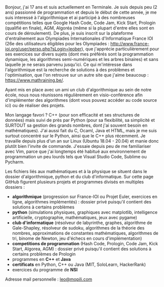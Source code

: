 Bonjour, j'ai 17 ans et suis actuellement en Terminale. Je suis depuis peu (2 ans) passionné de programmation et depuis
le début de cette année, je me suis interessé à l'algorithmique et ai participé à des nombreuses compétitions
telles que Google Hash Code, Code Jam, Kick Start, Prologin (qualifié en finale), AGM, Algoréa (même si la plupart d'entre elles sont en cours de déroulement). De plus, je suis inscrit sur la plateforme d'entraînement aux Olympiades Internationales d'Informatique France IOI (26e des utilisateurs éligibles pour les Olympiades : http://www.france-ioi.org/user/perso.php?sLogin=leober), que j'apprécie particulièrement pour ses exercices sur divers sujets (dont mes préférés sont la programmation dynamique, les algorithmes semi-numériques et les arbres binaires) et sans laquelle je ne serais parvenu jusqu'ici. Ce qui m'intéresse dans l'algorithmique est la recherche de solutions à des problèmes et l'optimisation, que l'on retrouve sur un autre site que j'aime beaucoup : https://www.mathraining.be/.

Ayant mis en place avec un ami un club d'algorithmique au sein de notre école, nous nous réunissons régulièrement en 
visio-conférence afin d'implémenter des algorithmes (dont vous pouvez accéder au code source ici) ou de réaliser des
projets. 

Mon langage favori ? C++ (pour son efficacité et ses structures de données) mais suivi de près par Python (pour sa flexibilité, sa simplicité et SURTOUT sa gestion des grands nombres, dont j'ai souvent besoin en mathématiques). J'ai aussi fait du C, Ocaml, Java et HTML, mais je me suis surtout concentré sur le Python, ainsi que le C++ plus récemment. Je travaille depuis plus d'un an sur Linux (Ubuntu 18.04 - 20.04) et manie donc plutôt bien l'invite de commande. J'essaie depuis peu de me familiariser avec Vim, parce que j'ai longtemps été habitué aux environnement de programmation un peu lourds tels que Visual Studio Code, Sublime ou Pycharm.

Les fichiers liés aux mathématiques et à la physique se situent dans le dossier d'algorithmique, python et du club d'informatique. Sur cette page GitHub figurent plusieurs projets et programmes divisés en multiples dossiers :
- **algorithmique** (progression sur France-IOI ou Projet Euler, exercices en ligne, algorithmes implémentés) : dossier privé puisqu'il contient des solutions à certains problèmes
- **python** (simulations physiques, graphiques avec matplotlib, intelligence artificielle, cryptographie, mathématiques, jeux avec pygame)
- **club d'informatique** (résolveur de labyrinthe, graphes, algorithme de Gale-Shapley, résolveur de sudoku, algorithmes de la théorie des nombres, approximations de constantes mathématiques, algorithmes de tri, binome de Newton, jeu d'échecs en cours d'implémentation)
- **competitions de programmation** (Hash Code, Prologin, Code Jam, Kick Start, Algorea, AGM) : dossier privé puisqu'il contient des solutions à certains problèmes de Prologin
- programmes en **C++** et **Java**
- **certificats** en Python, C++ ou Java (MIT, SoloLearn, HackerRank)
- exercices du programme de **NSI**

Adresse mail personnelle : leo@mopili.com
